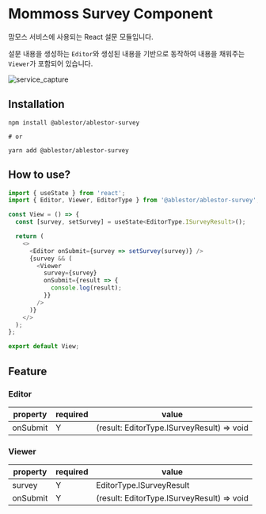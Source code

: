 # Mommoss Survey Component

맘모스 서비스에 사용되는 React 설문 모듈입니다.

설문 내용을 생성하는 `Editor`와 생성된 내용을 기반으로 동작하여 내용을 채워주는 `Viewer`가 포함되어 있습니다.

![service_capture](https://user-images.githubusercontent.com/38205068/140688808-e767339e-423e-4318-a5bb-951464572e9a.png)

## Installation

```shell
npm install @ablestor/ablestor-survey

# or

yarn add @ablestor/ablestor-survey

```

## How to use?
```javascript
import { useState } from 'react';
import { Editor, Viewer, EditorType } from '@ablestor/ablestor-survey';

const View = () => {
  const [survey, setSurvey] = useState<EditorType.ISurveyResult>();

  return (
    <>
      <Editor onSubmit={survey => setSurvey(survey)} />
      {survey && (
        <Viewer
          survey={survey}
          onSubmit={result => {
            console.log(result);
          }}
        />
      )}
    </>
  );
};

export default View;
```

## Feature

### Editor

|property|required|value|
|------|---|---|
|onSubmit|Y|(result: EditorType.ISurveyResult) => void|

### Viewer

|property|required|value|
|------|---|---|
|survey|Y|EditorType.ISurveyResult|
|onSubmit|Y|(result: EditorType.ISurveyResult) => void|
